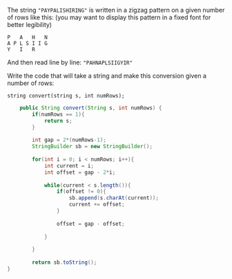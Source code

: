 The string `"PAYPALISHIRING"` is written in a zigzag pattern on a given number of rows like this: (you may want to display this pattern in a fixed font for better legibility)

```
P   A   H   N
A P L S I I G
Y   I   R
```

And then read line by line: `"PAHNAPLSIIGYIR"`

Write the code that will take a string and make this conversion given a number of rows:

```
string convert(string s, int numRows);
```

```java
    public String convert(String s, int numRows) {
        if(numRows == 1){
            return s;
        }
        
        int gap = 2*(numRows-1);
        StringBuilder sb = new StringBuilder();
        
        for(int i = 0; i < numRows; i++){
            int current = i;
            int offset = gap - 2*i;
            
            while(current < s.length()){
                if(offset != 0){
                    sb.append(s.charAt(current));
                    current += offset;
                }
                
                offset = gap - offset;
                
            }
            
        }
        
        return sb.toString();
}
```

